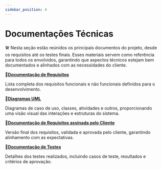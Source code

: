 ```yaml
---
sidebar_position: 4
---
```


# Documentações Técnicas 

🛠️ Nesta seção estão reúnidos os principais documentos do projeto, desde os requisitos até os testes finais. Esses materiais servem como referência para todos os envolvidos, garantindo que aspectos técnicos estejam bem documentados e alinhados com as necessidades do cliente.



🔗[**Documentação de Requisitos**](https://drive.google.com/file/d/1qbpCmdjba2MEzJWCW2UQ5LY_cEiMmqiT/view?usp=sharing) 

Lista completa dos requisitos funcionais e não funcionais definidos para o desenvolvimento.  

🔗[**Diagramas UML**](https://drive.google.com/file/d/1u7VzMR7cLaJGmq-7c6MPh5-fOF0s4B8N/view?usp=sharing)

Diagramas de caso de uso, classes, atividades e outros, proporcionando uma visão visual das interações e estruturas do sistema.

🔗[**Documentação de Requisitos assinada pelo Cliente**](https://drive.google.com/file/d/1xkipKu8G65VSvrgxAQeGKzCiyj-02L2X/view?usp=sharing)

Versão final dos requisitos, validada e aprovada pelo cliente, garantindo alinhamento com as expectativas.

🔗[**Documentação de Testes**](https://drive.google.com/file/d/1xb1cQV7Cgmwhrqm7xZVlmeUBG2GuVpI6/view?usp=sharing)

Detalhes dos testes realizados, incluindo casos de teste, resultados e critérios de aprovação.


